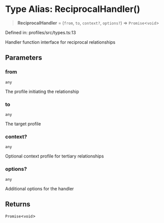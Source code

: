 # Type Alias: ReciprocalHandler()

> **ReciprocalHandler** = (`from`, `to`, `context?`, `options?`) => `Promise`\<`void`\>

Defined in: profiles/src/types.ts:13

Handler function interface for reciprocal relationships

## Parameters

### from

`any`

The profile initiating the relationship

### to

`any`

The target profile

### context?

`any`

Optional context profile for tertiary relationships

### options?

`any`

Additional options for the handler

## Returns

`Promise`\<`void`\>
